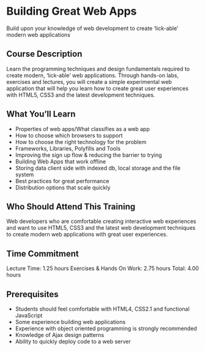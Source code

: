 Building Great Web Apps
=======================
Build upon your knowledge of web development to create ‘lick-able’ modern web applications

Course Description
------------------
Learn the programming techniques and design fundamentals required to create modern, ‘lick-able’ web applications.  Through hands-on labs, exercises and lectures, you will create a simple experimental web application that will help you learn how to create great user experiences with HTML5, CSS3 and the latest development techniques.

What You’ll Learn
-----------------
* Properties of web apps/What classifies as a web app
* How to choose which browsers to support
* How to choose the right technology for the problem
* Frameworks, Libraries, Polyfills and Tools
* Improving the sign up flow & reducing the barrier to trying
* Building Web Apps that work offline
* Storing data client side with indexed db, local storage and the file system
* Best practices for great performance
* Distribution options that scale quickly

Who Should Attend This Training
-------------------------------
Web developers who are comfortable creating interactive web experiences and want to use HTML5, CSS3 and the latest web development techniques to create modern web applications with great user experiences.

Time Commitment
---------------
Lecture Time: 1.25 hours
Exercises & Hands On Work: 2.75 hours
Total: 4.00 hours

Prerequisites
-------------
* Students should feel comfortable with HTML4, CSS2.1 and functional JavaScript
* Some experience building web applications
* Experience with object oriented programming is strongly recommended
* Knowledge of Ajax design patterns
* Ability to quickly deploy code to a web server
